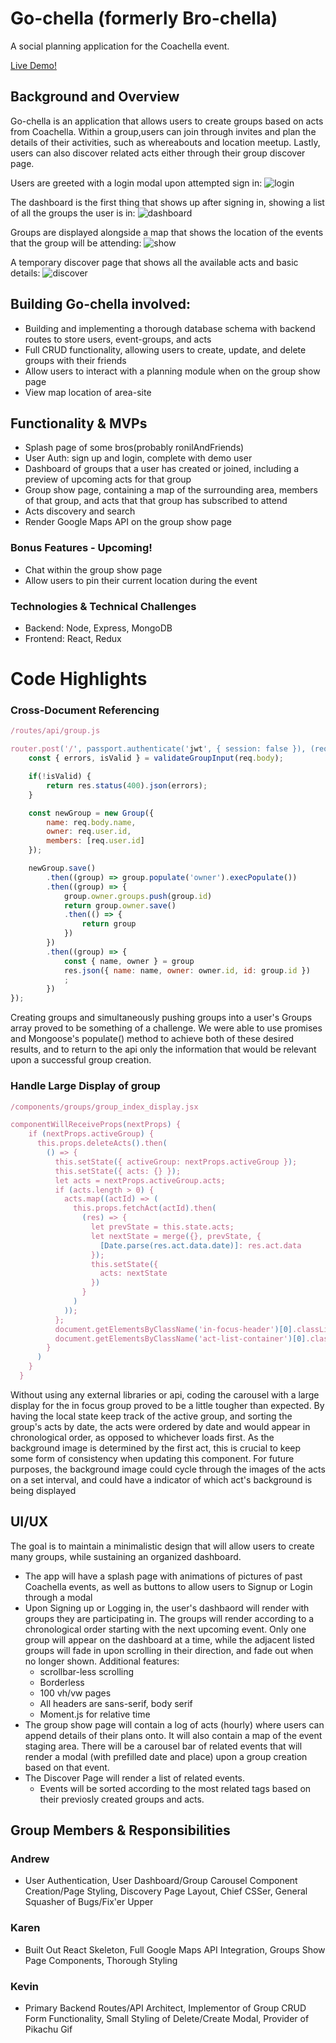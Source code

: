 # Go-chella (formerly Bro-chella)
A social planning application for the Coachella event. 

[Live Demo!](https://brochella.herokuapp.com)

## Background and Overview
Go-chella is an application that allows users to create groups based on acts from Coachella. Within a group,users can join through invites and plan the details of their activities, such as whereabouts and location meetup. Lastly, users can also discover related acts either through their group discover page.

Users are greeted with a login modal upon attempted sign in:
![login](https://github.com/dowinterfor6/brochella/blob/master/docs/gifs/signup-error.gif)

The dashboard is the first thing that shows up after signing in, showing a list of all the groups the user is in:
![dashboard](https://github.com/dowinterfor6/brochella/blob/master/docs/gifs/dashboard-animation.gif)

Groups are displayed alongside a map that shows the location of the events that the group will be attending:
![show](https://github.com/dowinterfor6/brochella/blob/master/docs/images/show.png)

A temporary discover page that shows all the available acts and basic details: 
![discover](https://github.com/dowinterfor6/brochella/blob/master/docs/images/discover.png)

## Building Go-chella involved:
- Building and implementing a thorough database schema with backend routes to store users, event-groups, and acts
- Full CRUD functionality, allowing users to create, update, and delete groups with their friends
- Allow users to interact with a planning module when on the group show page
- View map location of area-site

## Functionality & MVPs
- Splash page of some bros(probably ronilAndFriends)
- User Auth: sign up and login, complete with demo user
- Dashboard of groups that a user has created or joined, including a preview of upcoming acts for that group
- Group show page, containing a map of the surrounding area, members of that group, and acts that that group has subscribed to attend
- Acts discovery and search
- Render Google Maps API on the group show page

### Bonus Features - Upcoming!
- Chat within the group show page
- Allow users to pin their current location during the event

### Technologies & Technical Challenges 
- Backend: Node, Express, MongoDB 
- Frontend: React, Redux

# Code Highlights

### Cross-Document Referencing
```Javascript
/routes/api/group.js

router.post('/', passport.authenticate('jwt', { session: false }), (req, res) => {
    const { errors, isValid } = validateGroupInput(req.body);

    if(!isValid) {
        return res.status(400).json(errors);
    }

    const newGroup = new Group({
        name: req.body.name,
        owner: req.user.id,
        members: [req.user.id]
    });

    newGroup.save()
        .then((group) => group.populate('owner').execPopulate())
        .then((group) => {
            group.owner.groups.push(group.id)
            return group.owner.save()
            .then(() => {
                return group
            })
        })
        .then((group) => {
            const { name, owner } = group
            res.json({ name: name, owner: owner.id, id: group.id })
            ;
        })
});
```
Creating groups and simultaneously pushing groups into a user's Groups array proved to be something of a challenge.
We were able to use promises and Mongoose's populate() method to achieve both of these desired results, and to return to the api only the information that would be relevant upon a successful group creation.

### Handle Large Display of group
```Javascript
/components/groups/group_index_display.jsx

componentWillReceiveProps(nextProps) {
    if (nextProps.activeGroup) {
      this.props.deleteActs().then(
        () => {
          this.setState({ activeGroup: nextProps.activeGroup });
          this.setState({ acts: {} });
          let acts = nextProps.activeGroup.acts;
          if (acts.length > 0) {
            acts.map((actId) => (
              this.props.fetchAct(actId).then(
                (res) => {
                  let prevState = this.state.acts;
                  let nextState = merge({}, prevState, { 
                    [Date.parse(res.act.data.date)]: res.act.data 
                  });
                  this.setState({
                    acts: nextState
                  })
                }
              )
            ));
          };
          document.getElementsByClassName('in-focus-header')[0].classList.add('fadeIn');
          document.getElementsByClassName('act-list-container')[0].classList.add('fadeIn');
        }
      )
    }
  }
```
Without using any external libraries or api, coding the carousel with a large display for the in focus group proved to be a little tougher than expected. By having the local state keep track of the active group, and sorting the group's acts by date, the acts were ordered by date and would appear in chronological order, as opposed to whichever loads first. As the background image is determined by the first act, this is crucial to keep some form of consistency when updating this component. For future purposes, the background image could cycle through the images of the acts on a set interval, and could have a indicator of which act's background is being displayed

## UI/UX

The goal is to maintain a minimalistic design that will allow users to create many groups, while sustaining an organized dashboard. 
- The app will have a splash page with animations of pictures of past Coachella events, as well as buttons to allow users to Signup or Login through a modal
- Upon Signing up or Logging in, the user's dashbaord will render with groups they are participating in.
The groups will render according to a chronological order starting with the next upcoming event. Only one group will appear on the dashboard at a time, while the adjacent listed groups will fade in upon scrolling in their direction, and fade out when no longer shown. 
  Additional features: 
  - scrollbar-less scrolling
  - Borderless
  - 100 vh/vw pages
  - All headers are sans-serif, body serif
  - Moment.js for relative time
- The group show page will contain a log of acts (hourly) where users can append details of their plans onto. It will also contain a map of the event staging area. There will be a carousel bar of related events that will render a modal (with prefilled date and place) upon a group creation based on that event.
- The Discover Page will render a list of related events. 
  - Events will be sorted according to the most related tags based on their previosly created groups and acts.


## Group Members & Responsibilities

### Andrew
 - User Authentication, User Dashboard/Group Carousel Component Creation/Page Styling, Discovery Page Layout, Chief CSSer, General Squasher of Bugs/Fix'er Upper

### Karen
 - Built Out React Skeleton, Full Google Maps API Integration, Groups Show Page Components, Thorough Styling
 
### Kevin
 - Primary Backend Routes/API Architect, Implementor of Group CRUD Form Functionality, Small Styling of Delete/Create Modal, Provider of Pikachu Gif

